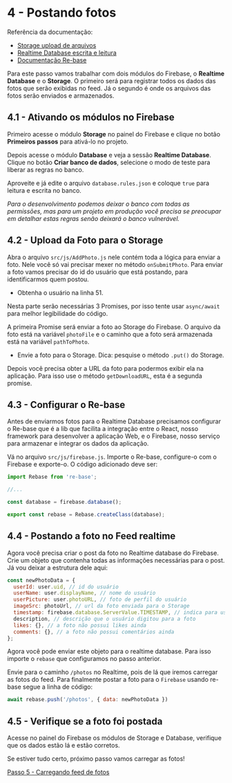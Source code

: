 # 4 - Postando fotos

Referência da documentação: 
- [Storage upload de arquivos](https://firebase.google.com/docs/storage/web/upload-files)
- [Realtime Database escrita e leitura](https://firebase.google.com/docs/database/web/read-and-write)
- [Documentação Re-base](https://github.com/tylermcginnis/re-base)

Para este passo vamos trabalhar com dois módulos do Firebase, o **Realtime Database** e o **Storage**. O primeiro será para registrar todos os dados das fotos que serão exibidas no feed. Já o segundo é onde os arquivos das fotos serão enviados e armazenados.

## 4.1 - Ativando os módulos no Firebase

Primeiro acesse o módulo **Storage** no painel do Firebase e clique no botão **Primeiros passos** para ativá-lo no projeto.

Depois acesse o módulo **Database** e veja a sessão **Realtime Database**.
Clique no botão **Criar banco de dados**, selecione o modo de teste para liberar as regras no banco.

Aproveite e já edite o arquivo `database.rules.json` e coloque `true` para leitura e escrita no banco.

*Para o desenvolvimento podemos deixar o banco com todas as permissões, mas para um projeto em produção você precisa se preocupar em detalhar estas regras senão deixará o banco vulnerável.*

## 4.2 - Upload da Foto para o Storage

Abra o arquivo `src/js/AddPhoto.js` nele contém toda a lógica para enviar a foto. Nele você só vai precisar mexer no método `onSubmitPhoto`.
Para enviar a foto vamos precisar do id do usuário que está postando, para identificarmos quem postou.

- Obtenha o usuário na linha 51.

Nesta parte serão necessárias 3 Promises, por isso tente usar `async/await` para melhor legibilidade do código.

A primeira Promise será enviar a foto ao Storage do Firebase. O arquivo da foto está na variável `photoFile` e o caminho que a foto será armazenada está na variável `pathToPhoto`.

- Envie a foto para o Storage. Dica: pesquise o método `.put()` do Storage.

Depois você precisa obter a URL da foto para podermos exibir ela na aplicação. Para isso use o método `getDownloadURL`, esta é a segunda promise.

## 4.3 - Configurar o Re-base

Antes de enviarmos fotos para o Realtime Database precisamos configurar o Re-base que é a lib que facilita a integração entre o React, nosso framework para desenvolver a aplicação Web, e o Firebase, nosso serviço para armazenar e integrar os dados da aplicação.

Vá no arquivo `src/js/firebase.js`.
Importe o Re-base, configure-o com o Firebase e exporte-o.
O código adicionado deve ser:

```js
import Rebase from 're-base';

//...

const database = firebase.database();

export const rebase = Rebase.createClass(database);
```

## 4.4 - Postando a foto no Feed realtime

Agora você precisa criar o post da foto no Realtime database do Firebase.
Crie um objeto que contenha todas as informações necessárias para o post. Já vou deixar a estrutura dele aqui:

```js
const newPhotoData = {
  userId: user.uid, // id do usuário
  userName: user.displayName, // nome do usuário 
  userPicture: user.photoURL, // foto de perfil do usuário
  imageSrc: photoUrl, // url da foto enviada para o Storage
  timestamp: firebase.database.ServerValue.TIMESTAMP, // indica para usar o timestamp do servidor
  description, // descrição que o usuário digitou para a foto
  likes: {}, // a foto não possui likes ainda
  comments: {}, // a foto não possui comentários ainda
};
```

Agora você pode enviar este objeto para o realtime database. Para isso importe o `rebase` que configuramos no passo anterior.

Envie para o caminho `/photos` no Realtime, pois de lá que iremos carregar as fotos do feed. Para finalmente postar a foto para o `Firebase` usando re-base segue a linha de código:

```js
await rebase.push('/photos', { data: newPhotoData })
```

## 4.5 - Verifique se a foto foi postada

Acesse no painel do Firebase os módulos de Storage e Database, verifique que os dados estão lá e estão corretos.

Se estiver tudo certo, próximo passo vamos carregar as fotos!

[Passo 5 - Carregando feed de fotos](./passo5.md)

